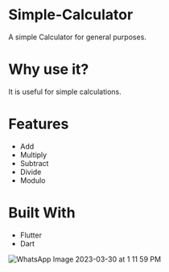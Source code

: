 # Simple-Calculator
A simple Calculator for general purposes.

# Why use it?
It is useful for simple calculations.

# Features
* Add
* Multiply
* Subtract
* Divide
* Modulo

# Built With
* Flutter
* Dart

![WhatsApp Image 2023-03-30 at 1 11 59 PM](https://user-images.githubusercontent.com/90473454/228765347-3d3baaeb-9116-4269-b353-0560d70bb125.jpeg)

